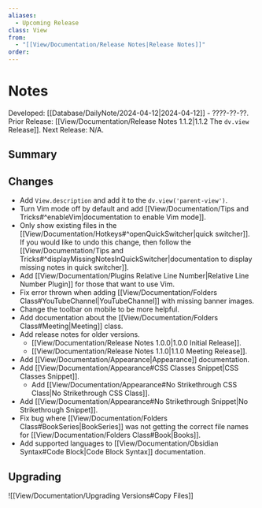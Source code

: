 ```yaml
---
aliases:
  - Upcoming Release
class: View
from:
  - "[[View/Documentation/Release Notes|Release Notes]]"
order:
---
```

# Notes

Developed: [[Database/DailyNote/2024-04-12|2024-04-12]] - ????-??-??.
Prior Release: [[View/Documentation/Release Notes 1.1.2|1.1.2 The `dv.view` Release]].
Next Release: N/A.

## Summary

## Changes

- Add `View.description` and add it to the `dv.view('parent-view')`.
- Turn Vim mode off by default and add [[View/Documentation/Tips and Tricks#^enableVim|documentation to enable Vim mode]].
- Only show existing files in the [[View/Documentation/Hotkeys#^openQuickSwitcher|quick switcher]]. If you would like to undo this change, then follow the [[View/Documentation/Tips and Tricks#^displayMissingNotesInQuickSwitcher|documentation to display missing notes in quick switcher]].
- Add [[View/Documentation/Plugins Relative Line Number|Relative Line Number Plugin]] for those that want to use Vim.
- Fix error thrown when adding [[View/Documentation/Folders Class#YouTubeChannel|YouTubeChannel]] with missing banner images.
- Change the toolbar on mobile to be more helpful.
- Add documentation about the [[View/Documentation/Folders Class#Meeting|Meeting]] class.
- Add release notes for older versions.
    - [[View/Documentation/Release Notes 1.0.0|1.0.0 Initial Release]].
    - [[View/Documentation/Release Notes 1.1.0|1.1.0 Meeting Release]].
- Add [[View/Documentation/Appearance|Appearance]] documentation.
- Add [[View/Documentation/Appearance#CSS Classes Snippet|CSS Classes Snippet]].
    - Add [[View/Documentation/Appearance#No Strikethrough CSS Class|No Strikethrough CSS Class]].
- Add [[View/Documentation/Appearance#No Strikethrough Snippet|No Strikethrough Snippet]].
- Fix bug where [[View/Documentation/Folders Class#BookSeries|BookSeries]] was not getting the correct file names for [[View/Documentation/Folders Class#Book|Books]].
- Add supported languages to [[View/Documentation/Obsidian Syntax#Code Block|Code Block Syntax]] documentation.

## Upgrading

![[View/Documentation/Upgrading Versions#Copy Files]]
